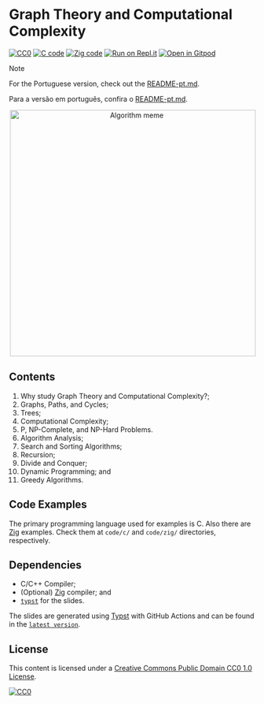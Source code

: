 # Graph Theory and Computational Complexity

[![CC0](https://img.shields.io/badge/License-CC0-lightgrey.svg)](https://creativecommons.org/publicdomain/zero/1.0/)
[![C code](https://img.shields.io/badge/code-C-blue)](./code/c)
[![Zig code](https://img.shields.io/badge/code-Zig-orange)](./code/zig)
[![Run on Repl.it](https://repl.it/badge/github/storopoli/grafos-complexidade)](https://repl.it/github/storopoli/grafos-complexidade)
[![Open in Gitpod](https://gitpod.io/button/open-in-gitpod.svg)](https://gitpod.io/#https://github.com/storopoli/grafos-complexidade)

> [!NOTE]
>
> For the Portuguese version, check out the [README-pt.md](README-pt.md).
>
> Para a versão em português, confira o [README-pt.md](README-pt.md).

<!-- markdownlint-disable no-inline-html -->
<div class="figure" style="text-align: center">
  <img src="slides/images/algorithm_analysis_meme.jpg"
   alt="Algorithm meme" width="500" />
</div>
<!-- markdownlint-enable no-inline-html -->

## Contents

1. Why study Graph Theory and Computational Complexity?;
1. Graphs, Paths, and Cycles;
1. Trees;
1. Computational Complexity;
1. P, NP-Complete, and NP-Hard Problems.
1. Algorithm Analysis;
1. Search and Sorting Algorithms;
1. Recursion;
1. Divide and Conquer;
1. Dynamic Programming; and
1. Greedy Algorithms.

## Code Examples

The primary programming language used for examples is C.
Also there are [Zig](https://ziglang.org) examples.
Check them at `code/c/` and `code/zig/` directories, respectively.

## Dependencies

- C/C++ Compiler;
- (Optional) [Zig](https://ziglang.org) compiler; and
- [`typst`](https://typst.app) for the slides.

The slides are generated using [Typst](https://typst.app) with GitHub Actions
and can be found in the
[`latest version`](https://github.com/storopoli/graphs-complexity/releases/latest/download/slides.pdf).

## License

This content is licensed under a
[Creative Commons Public Domain CC0 1.0 License](https://creativecommons.org/publicdomain/zero/1.0/).

[![CC0](https://licensebuttons.net/l/zero/1.0/88x31.png)](https://creativecommons.org/publicdomain/zero/1.0/)
